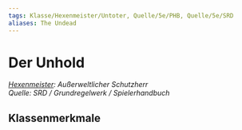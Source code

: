 ```yaml
---
tags: Klasse/Hexenmeister/Untoter, Quelle/5e/PHB, Quelle/5e/SRD
aliases: The Undead
---
```

Der Unhold
==========

[_Hexenmeister_](../Hexenmeister.md)_: Außerweltlicher Schutzherr_  
_Quelle: SRD / Grundregelwerk / Spielerhandbuch_

Klassenmerkmale
---------------
